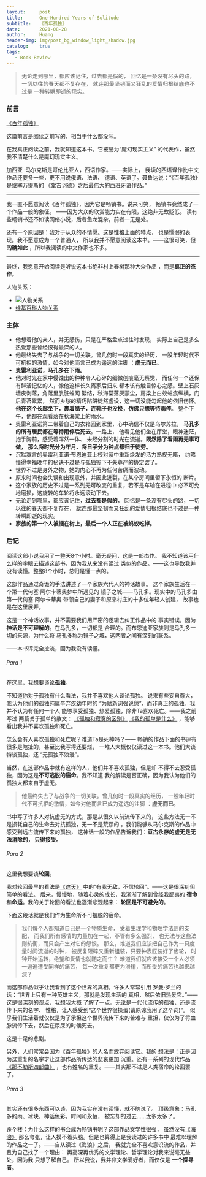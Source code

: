 ```yaml
---
layout:     post
title:      One-Hundred-Years-of-Solitude
subtitle:   《百年孤独》
date:       2021-08-28
author:     Huang
header-img: img/post_bg_window_light_shadow.jpg
catalog:    true
tags:
   - Book-Review
---
```


> 无论走到哪里，都应该记住，过去都是假的，
> 回忆是一条没有尽头的路，一切以往的春天都不复存在，
> 就连那最坚韧而又狂乱的爱情归根结底也不过是
> 一种转瞬即逝的现实。

### 前言
[《百年孤独》](https://book.douban.com/subject/27107109/)

这篇前言是阅读之前写的，相当于什么都没写。

在我真正阅读之前，我就知道这本书。它被誉为“魔幻现实主义”
的代表作，虽然我不清楚什么是魔幻现实主义。

加西亚 ·马尔克斯是哥伦比亚人，西语作家。——实际上，
我读的西语译作比中文作品还要多一些，更不用说俄语、法语、
德语、英语了。聂鲁达说：“《百年孤独》是继塞万提斯的
《堂吉诃德》之后最伟大的西班牙语作品。”

---

我一直不愿意阅读《百年孤独》，因为它是畅销书。说来可笑，
畅销书竟然成了一个作品一般的象征。
——因为大众的欣赏能力实在有限，这绝非无故贬低。
读有些畅销书还不如读网络小说，后者鱼龙混杂，前者一无是处。


还有一个原因是：我对于从众的不情愿。这是性格上面的特点，
也是懦弱的表现。我不愿意成为一个普通人，
所以我并不愿意阅读这本书。——这很可笑，但**的确如此**
，所以我阅读的中文作家也不多。

---

最终，我愿意开始阅读是听说这本书绝非村上春树那种大众作品
，而是**真正的杰作**。

人物关系：

* ![人物关系](https://i.imgur.com/NfZo4em.png)
* [维基百科人物关系](https://zh.wikipedia.org/wiki/%E7%99%BE%E5%B9%B4%E5%AD%A4%E7%8B%AC)


### 主体

* 他想着他的亲人，并无感伤，只是在严格盘点过往时发现，
    实际上自己是多么热爱那些曾经恨得最深的人。
* 他最终失去了与战争的一切关联。曾几何时一段真实的经历，
    一股年轻时代不可抗拒的激情，如今对他而言已成为遥远的注脚
    ：**虚无而已**。
* **奥雷利亚诺，马孔多在下雨。**
* 他对时光在家中侵蚀出的种种令人心碎的细微创痕毫无察觉，
    而任何一个还保有鲜活记忆的人，像他这样长久离家后归来
    都本该有触目惊心之感。壁上石灰墙皮剥落，角落里肮脏蛛网
    絮结，秋海棠落灰蒙尘，房梁上白蚁蛀痕纵横，门后青苔累累，
    然而乡愁的精巧陷阱徒然虚设，这一切没能勾起他的依旧伤怀。
    **他在这个长廊坐下，裹着毯子，连靴子也没换，仿佛只想等待雨停**。
    整个下午，他都在观看落在秋海棠上的雨水。
* 奥雷利亚诺第二带着自己的衣箱回到家里，心中确信不仅是乌尔苏拉，
    **马孔多的所有居民都在等待雨停后死去**。一路上，
    他看见他们坐在厅堂，眼神迷茫，抱手胸前，感受着浑然一体、
    未经分割的时光在流逝。**既然除了看雨再无事可做，**
    **那么将时光分为年月、将日子分为钟点都归于徒劳。**
* 沉默寡言的奥雷利亚诺·布恩迪亚上校对家中重新焕发的活力熟视无睹，
    约略懂得幸福晚年的秘诀不过是与孤独签下不失尊严的协定罢了。
* 世界不过是身外之物，她的内心不再为任何苦痛而波动。
* 原来时间也会失误和出现意外，并因此迸裂，在某个房间里留下永恒的
    断片。
* 这个家族的历史不过是一系列无可改变的重复，若不是车轴在进程中
    必不可免地磨损，这旋转的车轮将永远滚动下去。
* 无论走到哪里，都应该记住，**过去都是假的**，
    回忆是一条没有尽头的路，一切以往的春天都不复存在，
    就连那最坚韧而又狂乱的爱情归根结底也不过是一种转瞬即逝的现实。
* **家族的第一个人被捆在树上，最后一个人正在被蚂蚁吃掉。**   

### 后记

阅读这部小说我用了一整天8个小时。毫无疑问，这是一部杰作。
我不知道该用什么样的字眼去描述这部书，因为我从来没有读过
类似的作品。——这也导致我并没有读懂。整整8个小时，总归是懂一点的。

这部作品通过奇诡的手法讲述了一个家族六代人的神话故事。
这个家族生活在一个第一代何塞·阿尔卡蒂奥梦中所遇见的
镜子之城——马孔多。现实中的马孔多由第一代何塞·阿尔卡蒂奥
带领自己的妻子和原来村庄的十多位年轻人创建，
故事也是在这里展开。

这是一个神话故事，并不需要我们用严密的逻辑去纠正作品中的
事实错误，因为**神话是不可理解的**。在马孔多，一切都是
合理的。而布恩迪亚家族则是马孔多一切的来源，为什么将
马孔多称为镜子之城，这两者之间有深刻的联系。

——本书评完全扯淡，因为我没有读懂。

###### Para 1
在这里，我想要谈论**孤独**。

不知道你对于孤独有什么看法，我并不喜欢他人谈论孤独。
说来有些妄自尊大，我认为他们的孤独纯属辛弃疾幼年时的
“为赋新词强说愁”，而非真正的孤独。我并不认为有任何一个人
能够享受孤独、热爱孤独，除非Ta喜欢死亡。——我之前写过
两篇关于孤单的散文：
[《孤独和寂寞的区别》](https://huang-feiyu.github.io/2021/07/06/Essay-19/)
[《我的孤单是什么》](https://huang-feiyu.github.io/2021/08/04/Essay-25/)
，能够看出我并不喜欢孤独和死亡。

怎么会有人喜欢孤独和死亡呢？难道Ta是死神吗？——
畅销的作品下面的书评有很多是瞎扯的，甚至比我写得还要烂，
一堆人大概仅仅读过这一本书。他们大谈特谈孤独，还
“无孤独不浪漫”。

当然，在这部作品中就有这样的人，他们并不喜欢孤独，但是却
不得不去忍受孤独，因为这是**不可逃脱的宿命**。我不知道
我的解读是否正确，因为我认为他们的孤独大都来自于虚无。

> 他最终失去了与战争的一切关联。曾几何时一段真实的经历，
> 一股年轻时代不可抗拒的激情，如今对他而言已成为遥远的注脚
> ：**虚无而已**。

书中写了许多人对抗虚无的方式，那是从很久以前流传下来的，
这些方法无一不是损耗自己的生命去对抗孤独，无一不是荒谬的
。我们能够从马尔克斯的作品中感受到远古流传下来的孤独，
这神话一般的作品告诉我们：**亘古永存的虚无是无法消除的，
只得接受。**

###### Para 2
这里我想要谈**轮回**。

我对轮回最早的看法是[《遮天》](https://book.qidian.com/info/1735921/)
中的“有我无敌，不信轮回”。——这是很深刻但简单的看法。
后来，慢慢地，随着心灵的成长，我渐渐了解到曾经我鄙夷的
**宿命**和**命运**。我的关于轮回的看法也逐渐悲观起来：
**轮回是不可避免的**。

下面这段话就是我们作为生命所不可摆脱的宿命。

> 我们每个人都知道自己是一个物质生命，
> 受着生理学和物理学法则的支配，
> 而我们所有感情的力量加在一起，不管有多么强烈，
> 也无法与这些法则抗衡，而只会产生对它的怨恨。
> 那么，难道我们应该把自己作为一只度量时间流逝的时钟，
> 被反复砸碎又重新组装，只要钟表匠装好了齿轮，
> 时钟开始运转，绝望和爱情也就随之而生？
> 难道我们就应该接受一个人必须一遍遍遭受同样的痛苦，
> 每一次重复都更为滑稽，而所受的痛苦也越来越深？

而这部作品似乎让我看到了这个世界的真相。许多人常常引用
罗曼·罗兰的话：“世界上只有一种英雄主义，那就是发现生活的
真相，然后依旧热爱它。”——这是很深刻的观点，我想我大概
了解了一点。无论是一代代流传的孤独，还是流传下来的名字、
性格，让人感受到“这个世界很操蛋(请原谅我用了这个词)”。
似乎我们生活着就仅仅是为了承担这个世界流传下来的苦难与
重担，仅仅为了将血脉流传下去，然后在尿尿的时候死去。

这是十足的悲剧。

另外，人们常常会因为《百年孤独》的人名而放弃阅读它。我的
想法是：正是因为这重复的名字才让这部作品所传达的悲哀更加
沉重。还有一系列的现代作品
[《那不勒斯四部曲》](https://huang-feiyu.github.io/2021/07/02/Neapolitan-Novels/)
，也有姓名的重复。——其实那不过是人类宿命的轮回罢了。 

###### Para 3
其实还有很多东西可以谈，因为我实在没有读懂，就不瞎说了。
顶级意象：马孔多的雨、冰块，神话色彩，时间和永恒，
被忘却的过去……太多太多了。

歪个楼：为什么这样的书会成为畅销书呢？这部作品文学性很强，
虽然没有[《海浪》](https://book.douban.com/subject/10605850/)
那么夸张，让人摸不着头脑。但是也算得上是我读过的许多书中
最难以理解的作品之一了。——自从读过《海浪》之后，
我就完全不喜欢意识流的作品，并且为自己找了一个理由：
再高深再优秀的文学理论、哲学理论对我来说毫无益处，因为我
只想了解自己。 所以我说，我并非文学爱好者，而仅仅是
**一个探寻者**。